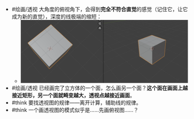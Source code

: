 - #绘画/透视 大角度的俯视角下，会得到**完全不符合直觉**的感觉（记住它，让它成为新的直觉），深度的线极端的缩短：
	- ![image.png](../assets/image_1732032651729_0.png)
- #绘画/透视 已经画完了立方体的一个面，怎么画另一个面？**这个面在画面上越接近矩形，另一个面就畸变越大，透视点越接近画面**。
- #think 要找透视图的规律——离开计算，辅助线的规律。
- #think 一个画透视图的模式似乎是……先画俯视图……？